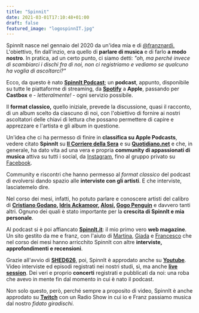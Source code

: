 ```yaml
---
title: "Spinnit"
date: 2021-03-01T17:10:48+01:00
draft: false
featured_image: "logospinnIT.jpg"
---
```

SpinnIt nasce nel gennaio del 2020 da un'idea mia e di [@franznardi.](https://spinnit.it) L'obiettivo, fin dall'inzio, era quello di **parlare di musica**  e di farlo **a modo nostro**. In pratica, ad un certo punto, ci siamo detti: _"oh, ma perché invece di scambiarci i dischi fra di noi, non ci registriamo e vediamo se qualcuno ha voglia di ascoltarci?"_ 

Ecco, da questo è nato **[SpinnIt Podcast](https://spinnit.it/category/spinnit-podcast/)**; un **podcast**, appunto, disponibile su tutte le piattaforme di streaming, da **[Spotify](https://open.spotify.com/show/0gQCl58EojARqQR8i0U5LL?si=af-RAkFUQbWRYZN8sr-j9w)** a **Apple**, passando per **Castbox** e - _letteralmente!_ - ogni servizio possibile. 

Il **format classico,** quello iniziale, prevede la discussione, quasi il racconto, di un album scelto da ciascuno di noi, con l'obiettivo di fornire ai nostri ascoltatori delle chiavi di lettura che possano permettere di capire e apprezzare e l'artista e gli album in questione.

Un'idea che ci ha permesso di finire in **classifica su Apple Podcasts**, vedere citato **SpinnIt** su **[Il Corriere della Sera](https://www.corriere.it/tecnologia/21_gennaio_27/i-generi-podcast-piu-amati-true-crime-inchiesta-narrazione-e396695a-6083-11eb-b90c-509c7d96fdd2.shtml)** e su **[Quotidiano.net](https://www.quotidiano.net/magazine/podcast-musica-1.5185342)** e che, in generale, ha dato vita ad una vera e propria **community di appassionati di musica** attiva su tutti i social, da [Instagram](https://www.instagram.com/spinn.it/?hl=it), fino al gruppo privato su [Facebook](https://www.facebook.com/spinnitpodcast/). 

Community e riscontri che hanno permesso al _format classico_ del podcast di evolversi dando spazio alle **interviste con gli artisti**. E che interviste, lasciatemelo dire. 

Nel corso dei mesi, infatti, ho potuto parlare e conoscere artisti del calibro di **[Cristiano Godano](https://spinnit.it/2020/11/06/cristiano-godano-intervista-spinnit-ep-23/), [Idris Ackamoor](https://spinnit.it/2020/09/18/idris-ackamoor-intervista-spinnit-ep-20/), [Alosi](https://spinnit.it/2020/04/07/spinnit-episodio-10-intervista-alosi/), [Gogo Penguin](https://spinnit.it/2020/06/15/gogo-penguin-intervista-spinnit-ep-16/)** e davvero tanti altri. Ognuno dei quali è stato importante per la **crescita di SpinnIt e mia personale**. 

Al podcast si è poi affiancato **[SpinnIt.it](https://spinnit.it)**: il mio primo vero **web magazine**. Un sito gestito da me e franz, con l'aiuto di [Martina](https://spinnit.it/category/spinnit-magazine/the-day-i-tried-to-live/), [Giada](https://spinnit.it/category/spinnit-magazine/the-moonshiner-distillati-di-libri-e-musica/) e [Francesco](https://spinnit.it/category/spinnit-magazine/the-unknown-pleasure/) che nel corso dei mesi hanno arricchito SpinnIt con altre **interviste, approfondimenti e recensioni**. 

Grazie all'avvio di **[SHED626](https://protofra.me/work/shed626/)**, poi, SpinnIt è approdato anche su **[Youtube](https://www.youtube.com/channel/UCul6k2obsh85y2V0fA0fcmA)**. Video interviste ed episodi registrati nei nostri studi, sì, ma anche **[live session](https://www.youtube.com/watch?v=uCHxm47oN0M)**. Dei veri e proprio **concerti** registrati e pubblicati da noi: una roba che avevo in mente fin dal momento in cui è nato il podcast. 

Non solo questo, però, perché sempre a proposito di video, SpinnIt è anche approdato su **[Twitch](https://www.twitch.tv/spinnit_podcast)** con un Radio Show in cui io e Franz passiamo musica dal nostro _fidato giradischi_. 


